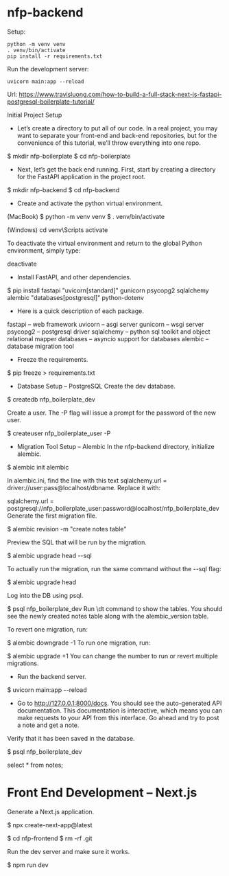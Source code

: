 # nfp-backend

Setup:

    python -m venv venv
    . venv/bin/activate
    pip install -r requirements.txt

Run the development server:

    uvicorn main:app --reload

Url:
https://www.travisluong.com/how-to-build-a-full-stack-next-js-fastapi-postgresql-boilerplate-tutorial/

Initial Project Setup

- Let’s create a directory to put all of our code. In a real project, you may want to separate your front-end and back-end repositories, but for the convenience of this tutorial, we’ll throw everything into one repo.

$ mkdir nfp-boilerplate
$ cd nfp-boilerplate

- Next, let’s get the back end running. First, start by creating a directory for the FastAPI application in the project root.

$ mkdir nfp-backend
$ cd nfp-backend

- Create and activate the python virtual environment.

(MacBook)
$ python -m venv venv
$ . venv/bin/activate

(Windows)
cd venv\Scripts
activate

To deactivate the virtual environment and return to the global Python environment, simply type:

deactivate

- Install FastAPI, and other dependencies.

$ pip install fastapi "uvicorn[standard]" gunicorn psycopg2 sqlalchemy alembic "databases[postgresql]" python-dotenv

- Here is a quick description of each package.

fastapi – web framework
uvicorn – asgi server
gunicorn – wsgi server
psycopg2 – postgresql driver
sqlalchemy – python sql toolkit and object relational mapper
databases – asyncio support for databases
alembic – database migration tool

- Freeze the requirements.

$ pip freeze > requirements.txt

- Database Setup – PostgreSQL
  Create the dev database.

$ createdb nfp_boilerplate_dev

Create a user. The -P flag will issue a prompt for the password of the new user.

$ createuser nfp_boilerplate_user -P

- Migration Tool Setup – Alembic
  In the nfp-backend directory, initialize alembic.

$ alembic init alembic

In alembic.ini, find the line with this text sqlalchemy.url = driver://user:pass@localhost/dbname. Replace it with:

sqlalchemy.url = postgresql://nfp_boilerplate_user:password@localhost/nfp_boilerplate_dev
Generate the first migration file.

$ alembic revision -m "create notes table"

Preview the SQL that will be run by the migration.

$ alembic upgrade head --sql

To actually run the migration, run the same command without the --sql flag:

$ alembic upgrade head

Log into the DB using psql.

$ psql nfp_boilerplate_dev
Run \dt command to show the tables. You should see the newly created notes table along with the alembic_version table.

To revert one migration, run:

$ alembic downgrade -1
To run one migration, run:

$ alembic upgrade +1
You can change the number to run or revert multiple migrations.

- Run the backend server.

$ uvicorn main:app --reload

- Go to http://127.0.0.1:8000/docs. You should see the auto-generated API documentation. This documentation is interactive, which means you can make requests to your API from this interface. Go ahead and try to post a note and get a note.

Verify that it has been saved in the database.

$ psql nfp_boilerplate_dev

select \* from notes;

# Front End Development – Next.js

Generate a Next.js application.

$ npx create-next-app@latest

$ cd nfp-frontend
$ rm -rf .git

Run the dev server and make sure it works.

$ npm run dev
